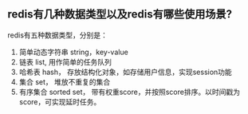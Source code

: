 ## redis有几种数据类型以及redis有哪些使用场景?
redis有五种数据类型，分别是：
1. 简单动态字符串 string，key-value
2. 链表 list, 用作简单的任务队列
3. 哈希表 hash， 存放结构化对象，如存储用户信息，实现session功能
4. 集合 set， 堆放不重复的集合
5. 有序集合 sorted set， 带有权重score，并按照score排序。以时间戳为score，可实现延时任务。
